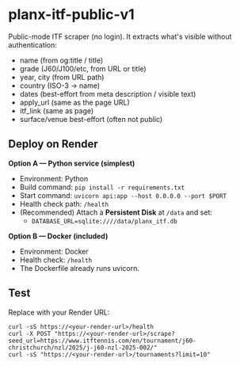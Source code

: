 # planx-itf-public-v1

Public-mode ITF scraper (no login). It extracts what's visible without authentication:
- name (from og:title / title)
- grade (J60/J100/etc, from URL or title)
- year, city (from URL path)
- country (ISO-3 → name)
- dates (best-effort from meta description / visible text)
- apply_url (same as the page URL)
- itf_link (same as page)
- surface/venue best-effort (often not public)

## Deploy on Render

**Option A — Python service (simplest)**
- Environment: Python
- Build command: `pip install -r requirements.txt`
- Start command: `uvicorn api:app --host 0.0.0.0 --port $PORT`
- Health check path: `/health`
- (Recommended) Attach a **Persistent Disk** at `/data` and set:
  - `DATABASE_URL=sqlite:////data/planx_itf.db`

**Option B — Docker (included)**
- Environment: Docker
- Health check: `/health`
- The Dockerfile already runs uvicorn.

## Test
Replace with your Render URL:
```
curl -sS https://<your-render-url>/health
curl -X POST "https://<your-render-url>/scrape?seed_url=https://www.itftennis.com/en/tournament/j60-christchurch/nzl/2025/j-j60-nzl-2025-002/"
curl -sS "https://<your-render-url>/tournaments?limit=10"
```
